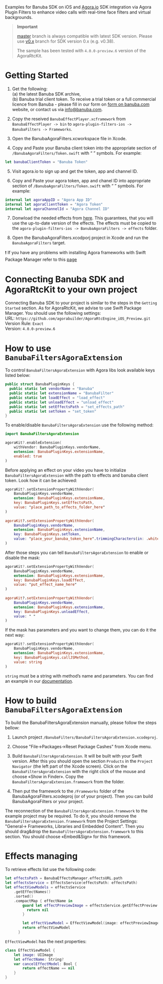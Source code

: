 Examples for Banuba SDK on iOS and [Agora.io](https://www.agora.io/en/) SDK integration via Agora Plugin Filters to enhance video calls with real-time face filters and virtual backgrounds.

> **Important**
>
> [master](../../tree/master) branch is always compatible with latest SDK version. Please use [v0.x](../../tree/v0.x) branch for SDK version 0.x (e.g. v0.38).
>
> The sample has been tested with `4.0.0-preview.6` version of the AgoraRtcKit.

# Getting Started

1. Get the following:  
(a) the latest Banuba SDK archive,  
(b) Banuba trial client token.
To receive a trial token or a full commercial licence from Banuba - please fill in our form on [form on banuba.com](https://www.banuba.com/face-filters-sdk) website, or contact us via [info@banuba.com](mailto:info@banuba.com).

2. Copy the reseived `BanubaEffectPlayer.xcframework` from `BanubaEffectPlayer -> bin` to `agora-plugin-filters-ios -> BanubaFilters -> Frameworks`.

3. Open the BanubaAgoraFilters.xcworkspace file in Xcode.

4. Copy and Paste your Banuba client token into the appropriate section of `/BanubaAgoraFilters/Token.swift` with “ ” symbols. For example: 
``` swift
let banubaClientToken = "Banuba Token"
```
5. Visit agora.io to sign up and get the token, app and channel ID.

6. Copy and Paste your agora token, app and chanel ID into appropriate section of `/BanubaAgoraFilters/Token.swift` with “ ” symbols. For example: 
``` swift
internal let agoraAppID = "Agora App ID"
internal let agoraClientToken = "Agora Token"
internal let agoraChannelId = "Agora Channel ID"
```

7. Donwload the needed effects from [here](https://docs.banuba.com/face-ar-sdk-v1/overview/demo_face_filters). This guarantees, that you will use the up-to-date version of the effects. The effects must be copied to the `agora-plugin-filters-ios -> BanubaAgoraFilters -> effects` folder.

8. Open the BanubaAgoraFilters.xcodporj project in Xcode and run the `BanubaAgoraFilters` target.

:exclamation: If you have any problems with installing Agora frameworks with Swift Package Manager refer to this [page](https://github.com/agorabuilder/AgoraRtcEngine_iOS_Preview)

# Connecting Banuba SDK and AgoraRtcKit to your own project

Connecting Banuba SDK to your project is similar to the steps in the `Getting Started` section. As for AgoraRtcKit, we advise to use Swift Package Manager. You should use the following settings:  
URL: `https://github.com/agorabuilder/AgoraRtcEngine_iOS_Preview.git`  
Version Rule: `Exact`  
Version: `4.0.0-preview.6`

# How to use `BanubaFiltersAgoraExtension`

To control `BanubaFiltersAgoraExtension` with Agora libs look available keys listed below:
```swift
public struct BanubaPluginKeys {
  public static let vendorName = "Banuba"
  public static let extensionName = "BanubaFilter"
  public static let loadEffect = "load_effect"
  public static let unloadEffect = "unload_effect"
  public static let setEffectsPath = "set_effects_path"
  public static let setToken = "set_token"
}
```

To enable/disable `BanubaFiltersAgoraExtension` use the following method:
```swift
import BanubaFiltersAgoraExtension

agoraKit?.enableExtension(
    withVendor: BanubaPluginKeys.vendorName,
    extension: BanubaPluginKeys.extensionName,
    enabled: true
)
```

Before applying an effect on your video you have to initialize `BanubaFiltersAgoraExtension` with the path to effects and banuba client token. Look how it can be achieved:
```swift
agoraKit?.setExtensionPropertyWithVendor(
    BanubaPluginKeys.vendorName,
    extension: BanubaPluginKeys.extensionName,
    key: BanubaPluginKeys.setEffectsPath,
    value: "place_path_to_effects_folder_here"
)
    
agoraKit?.setExtensionPropertyWithVendor(
    BanubaPluginKeys.vendorName,
    extension: BanubaPluginKeys.extensionName,
    key: BanubaPluginKeys.setToken,
    value: "place_your_banuba_token_here".trimmingCharacters(in: .whitespacesAndNewlines)
)
```

After those steps you can tell `BanubaFiltersAgoraExtension` to enable or disable the mask:

```swift
agoraKit?.setExtensionPropertyWithVendor(
    BanubaPluginKeys.vendorName,
    extension: BanubaPluginKeys.extensionName,
    key: BanubaPluginKeys.loadEffect,
    value: "put_effect_name_here"
)
  
agoraKit?.setExtensionPropertyWithVendor(
    BanubaPluginKeys.vendorName,
    extension: BanubaPluginKeys.extensionName,
    key: BanubaPluginKeys.unloadEffect,
    value: " "
)
```

If the mask has parameters and you want to change them, you can do it the next way:

```swift
agoraKit?.setExtensionPropertyWithVendor(
    BanubaPluginKeys.vendorName,
    extension: BanubaPluginKeys.extensionName,
    key: BanubaPluginKeys.callJSMethod,
    value: string
)      
```
`string` must be a string with  method’s name and  parameters. You can find an example in our [documentation](https://docs.banuba.com/face-ar-sdk-v1/effect_api/face_beauty).

# How to build `BanubaFiltersAgoraExtension`

To build the BanubaFiltersAgoraExtension manually, please follow the steps bellow:

1. Launch project `/BanubaFilters/BanubaFiltersAgoraExtension.xcodeproj`.

2. Choose "File->Packages->Reset Package Cashes" from Xcode menu.

3. Build `BanubaFiltersAgoraExtension`. It will be built with your Swift version. After this you should open the section `Products` in the `Project Navigator` (the left part of the Xcode screen). Click on the `BanubaFiltersAgoraExtension` with the right click of the mouse and choose «Show in Finder». Copy the `BanubaFiltersAgoraExtension.framework` from the folder.

4. Then put the framework to the `/Frameworks` folder of the BanubaAgoraFilters.xcodeproj (or of your project). Then you can build BanubaAgoraFilters or your project.

The reconnection of the `BanubaFiltersAgoraExtension.framework` to the example project may be required. To do it, you should remove the `BanubaFiltersAgoraExtension.framework` from the Project Settings: "General-> Frameworks, Libraries and Embedded Content". Then you should drag&drop the `BanubaFiltersAgoraExtension.framework` to this section. You should choose «Embed&Sign» for this framework.

# Effects managing

To retrieve effects list use the following code:

```swift
let effectsPath = BanubaEffectsManager.effectsURL.path
let effectsService = EffectsService(effectsPath: effectsPath)
let effectViewModels = effectsService
    .getEffectNames()
    .sorted()
    .compactMap { effectName in
        guard let effectPreviewImage = effectsService.getEffectPreview(effectName) else {
          return nil
        }

        let effectViewModel = EffectViewModel(image: effectPreviewImage, effectName: effectName)
        return effectViewModel
      }
```

`EffectViewModel` has the next properties:
```swift
class EffectViewModel {
    let image: UIImage
    let effectName: String?
    var cancelEffectModel: Bool {
        return effectName == nil
    }
}
```
